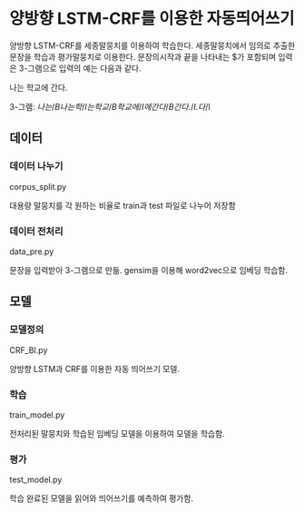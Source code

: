 # 양방향 LSTM-CRF를 이용한 자동띄어쓰기

양방향 LSTM-CRF를 세종말뭉치를 이용하여 학습한다.
세종말뭉치에서 임의로 추출한 문장을 학습과 평가말뭉치로 이용한다.
문장의시작과 끝을 나타내는 $가 포함되며 입력은 3-그램으로 입력의 예는 다음과 같다.


나는 학교에 간다.

3-그램: $나는/B 나는학/I 는학교/B 학교에/I 에간다/B 간다./I .다$/I


## 데이터
### 데이터 나누기
corpus_split.py

대용량 말뭉치를 각 원하는 비율로 train과 test 파일로 나누어 저장함

### 데이터 전처리
data_pre.py

문장을 입력받아 3-그램으로 만듦.
gensim을 이용해 word2vec으로 임베딩 학습함.

## 모델
### 모델정의
CRF_BI.py

양방향 LSTM과 CRF를 이용한 자동 띄어쓰기 모델.

### 학습
train_model.py

전처리된 말뭉치와 학습된 임베딩 모델을 이용하여 모델을 학습함.

### 평가
test_model.py

학습 완료된 모델을 읽어와 띄어쓰기를 예측하여 평가함.
